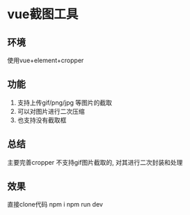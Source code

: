 # vue截图工具

## 环境
使用vue+element+cropper
## 功能
1. 支持上传gif/png/jpg 等图片的截取
2. 可以对图片进行二次压缩
3. 也支持没有截取框

## 总结
主要完善cropper 不支持gif图片截取的, 对其进行二次封装和处理


## 效果
直接clone代码 
npm i
npm run dev
